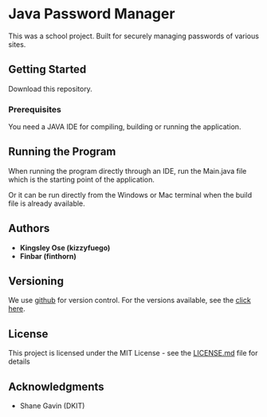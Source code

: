 # Java Password Manager

This was a school project. Built for securely managing passwords of various sites.


## Getting Started

Download this repository.


### Prerequisites

You need a JAVA IDE for compiling, building or running the application.


## Running the Program

When running the program directly through an IDE, run the Main.java file which is the starting point of the application.

Or it can be run directly from the Windows or Mac terminal when the build file is already available.


## Authors

* **Kingsley Ose (kizzyfuego)**
* **Finbar (finthorn)**


## Versioning

We use [github](https://github.com/) for version control. For the versions available, see the [click here](https://github.com/kizzyFuego/javaPasswordManager/). 


## License

This project is licensed under the MIT License - see the [LICENSE.md](https://github.com/kizzyFuego/javaPasswordManager/blob/master/LICENSE) file for details


## Acknowledgments

* Shane Gavin (DKIT)
